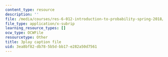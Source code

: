 ```yaml
---
content_type: resource
description: ''
file: /media/courses/res-6-012-introduction-to-probability-spring-2018/3ea8bf82db785b5dbb17e282a50d7561_fMHJPEcoC08.vtt
file_type: application/x-subrip
learning_resource_types: []
ocw_type: OCWFile
resourcetype: Other
title: 3play caption file
uid: 3ea8bf82-db78-5b5d-bb17-e282a50d7561
---
```

